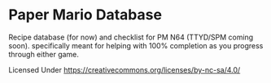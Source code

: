 # Paper Mario Database
Recipe database (for now) and checklist for PM N64 (TTYD/SPM coming soon). specifically meant for helping with 100% completion as you progress through either game.

Licensed Under
https://creativecommons.org/licenses/by-nc-sa/4.0/
